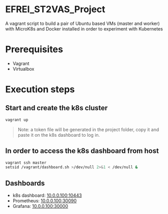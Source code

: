 # EFREI_ST2VAS_Project
A vagrant script to build a pair of Ubuntu based VMs (master and worker) with MicroK8s and Docker installed in order to experiment with Kubernetes

# Prerequisites
 - Vagrant
 - Virtualbox

# Execution steps

## Start and create the k8s cluster
```bash
vagrant up
```
> Note: a token file will be generated in the project folder, copy it and paste it on the k8s dashboard to log in.

## In order to access the k8s dashboard from host
```bash
vagrant ssh master
setsid /vagrant/dashboard.sh >/dev/null 2>&1 < /dev/null &
```

## Dashboards
- k8s dashboard: [10.0.0.100:10443](10.0.0.100:10443)
- Prometheus: [10.0.0.100:30090](10.0.0.100:30090)
- Grafana: [10.0.0.100:30000](10.0.0.100:30000)
